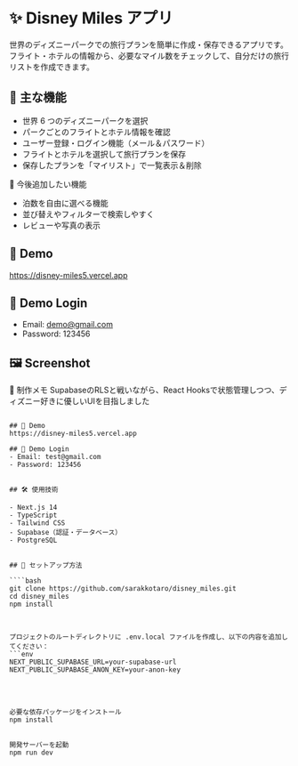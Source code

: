 # ✨ Disney Miles アプリ

世界のディズニーパークでの旅行プランを簡単に作成・保存できるアプリです。フライト・ホテルの情報から、必要なマイル数をチェックして、自分だけの旅行リストを作成できます。


## 🏰 主な機能

- 世界 6 つのディズニーパークを選択
- パークごとのフライトとホテル情報を確認
- ユーザー登録・ログイン機能（メール＆パスワード）
- フライトとホテルを選択して旅行プランを保存
- 保存したプランを「マイリスト」で一覧表示＆削除

 🧪 今後追加したい機能
- 泊数を自由に選べる機能
- 並び替えやフィルターで検索しやすく
- レビューや写真の表示

  
## 🔗 Demo
https://disney-miles5.vercel.app

## 🔐 Demo Login
- Email: demo@gmail.com
- Password: 123456

 
## 🖼️ Screenshot



💬 制作メモ
SupabaseのRLSと戦いながら、React Hooksで状態管理しつつ、ディズニー好きに優しいUIを目指しました
````

## 🔗 Demo
https://disney-miles5.vercel.app

## 🔐 Demo Login
- Email: test@gmail.com
- Password: 123456


## 🛠️ 使用技術

- Next.js 14
- TypeScript
- Tailwind CSS
- Supabase（認証・データベース）
- PostgreSQL


## 🚀 セットアップ方法

````bash
git clone https://github.com/sarakkotaro/disney_miles.git
cd disney_miles
npm install



プロジェクトのルートディレクトリに .env.local ファイルを作成し、以下の内容を追加してください：
```env
NEXT_PUBLIC_SUPABASE_URL=your-supabase-url
NEXT_PUBLIC_SUPABASE_ANON_KEY=your-anon-key

　


必要な依存パッケージをインストール
npm install


開発サーバーを起動
npm run dev



